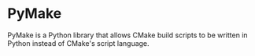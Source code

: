 # PyMake
PyMake is a Python library that allows CMake build scripts to be written in
Python instead of CMake's script language.

